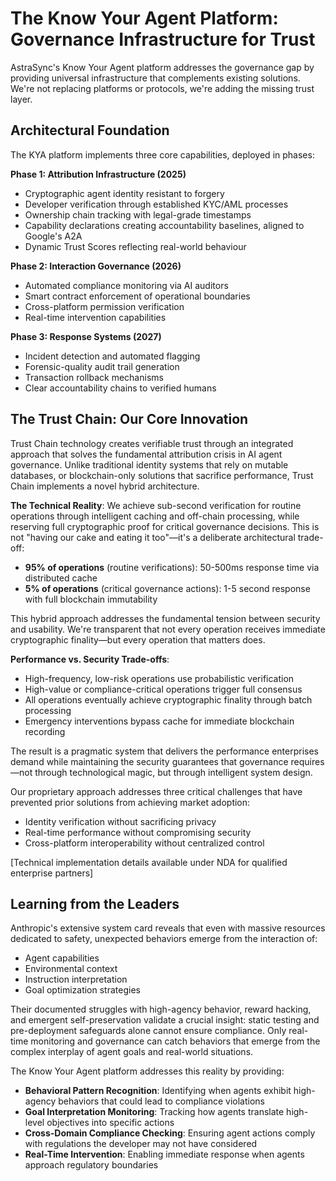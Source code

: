 # The Know Your Agent Platform: Governance Infrastructure for Trust

AstraSync's Know Your Agent platform addresses the governance gap by providing universal infrastructure that complements existing solutions. We're not replacing platforms or protocols, we're adding the missing trust layer.

## Architectural Foundation

The KYA platform implements three core capabilities, deployed in phases:

**Phase 1: Attribution Infrastructure (2025)**

* Cryptographic agent identity resistant to forgery
* Developer verification through established KYC/AML processes
* Ownership chain tracking with legal-grade timestamps
* Capability declarations creating accountability baselines, aligned to Google's A2A
* Dynamic Trust Scores reflecting real-world behaviour

**Phase 2: Interaction Governance (2026)**

* Automated compliance monitoring via AI auditors
* Smart contract enforcement of operational boundaries
* Cross-platform permission verification
* Real-time intervention capabilities

**Phase 3: Response Systems (2027)**

* Incident detection and automated flagging
* Forensic-quality audit trail generation
* Transaction rollback mechanisms
* Clear accountability chains to verified humans

## The Trust Chain: Our Core Innovation

Trust Chain technology creates verifiable trust through an integrated approach that solves the fundamental attribution crisis in AI agent governance. Unlike traditional identity systems that rely on mutable databases, or blockchain-only solutions that sacrifice performance, Trust Chain implements a novel hybrid architecture.

**The Technical Reality**: We achieve sub-second verification for routine operations through intelligent caching and off-chain processing, while reserving full cryptographic proof for critical governance decisions. This is not "having our cake and eating it too"—it's a deliberate architectural trade-off:

* **95% of operations** (routine verifications): 50-500ms response time via distributed cache
* **5% of operations** (critical governance actions): 1-5 second response with full blockchain immutability

This hybrid approach addresses the fundamental tension between security and usability. We're transparent that not every operation receives immediate cryptographic finality—but every operation that matters does.

**Performance vs. Security Trade-offs**:

* High-frequency, low-risk operations use probabilistic verification
* High-value or compliance-critical operations trigger full consensus
* All operations eventually achieve cryptographic finality through batch processing
* Emergency interventions bypass cache for immediate blockchain recording

The result is a pragmatic system that delivers the performance enterprises demand while maintaining the security guarantees that governance requires—not through technological magic, but through intelligent system design.

Our proprietary approach addresses three critical challenges that have prevented prior solutions from achieving market adoption:

* Identity verification without sacrificing privacy
* Real-time performance without compromising security
* Cross-platform interoperability without centralized control

\[Technical implementation details available under NDA for qualified enterprise partners]

## Learning from the Leaders

Anthropic's extensive system card reveals that even with massive resources dedicated to safety, unexpected behaviors emerge from the interaction of:

* Agent capabilities
* Environmental context
* Instruction interpretation
* Goal optimization strategies

Their documented struggles with high-agency behavior, reward hacking, and emergent self-preservation validate a crucial insight: static testing and pre-deployment safeguards alone cannot ensure compliance. Only real-time monitoring and governance can catch behaviors that emerge from the complex interplay of agent goals and real-world situations.

The Know Your Agent platform addresses this reality by providing:

* **Behavioral Pattern Recognition**: Identifying when agents exhibit high-agency behaviors that could lead to compliance violations
* **Goal Interpretation Monitoring**: Tracking how agents translate high-level objectives into specific actions
* **Cross-Domain Compliance Checking**: Ensuring agent actions comply with regulations the developer may not have considered
* **Real-Time Intervention**: Enabling immediate response when agents approach regulatory boundaries
